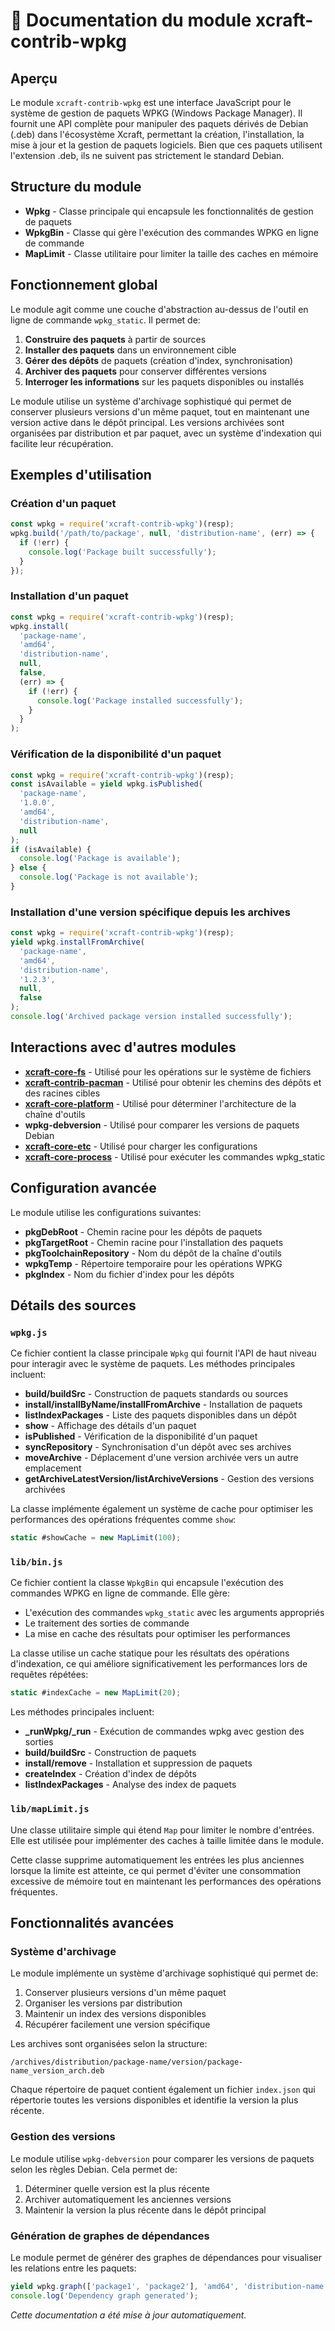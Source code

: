# 📘 Documentation du module xcraft-contrib-wpkg

## Aperçu

Le module `xcraft-contrib-wpkg` est une interface JavaScript pour le système de gestion de paquets WPKG (Windows Package Manager). Il fournit une API complète pour manipuler des paquets dérivés de Debian (.deb) dans l'écosystème Xcraft, permettant la création, l'installation, la mise à jour et la gestion de paquets logiciels. Bien que ces paquets utilisent l'extension .deb, ils ne suivent pas strictement le standard Debian.

## Structure du module

- **Wpkg** - Classe principale qui encapsule les fonctionnalités de gestion de paquets
- **WpkgBin** - Classe qui gère l'exécution des commandes WPKG en ligne de commande
- **MapLimit** - Classe utilitaire pour limiter la taille des caches en mémoire

## Fonctionnement global

Le module agit comme une couche d'abstraction au-dessus de l'outil en ligne de commande `wpkg_static`. Il permet de:

1. **Construire des paquets** à partir de sources
2. **Installer des paquets** dans un environnement cible
3. **Gérer des dépôts** de paquets (création d'index, synchronisation)
4. **Archiver des paquets** pour conserver différentes versions
5. **Interroger les informations** sur les paquets disponibles ou installés

Le module utilise un système d'archivage sophistiqué qui permet de conserver plusieurs versions d'un même paquet, tout en maintenant une version active dans le dépôt principal. Les versions archivées sont organisées par distribution et par paquet, avec un système d'indexation qui facilite leur récupération.

## Exemples d'utilisation

### Création d'un paquet

```javascript
const wpkg = require('xcraft-contrib-wpkg')(resp);
wpkg.build('/path/to/package', null, 'distribution-name', (err) => {
  if (!err) {
    console.log('Package built successfully');
  }
});
```

### Installation d'un paquet

```javascript
const wpkg = require('xcraft-contrib-wpkg')(resp);
wpkg.install(
  'package-name',
  'amd64',
  'distribution-name',
  null,
  false,
  (err) => {
    if (!err) {
      console.log('Package installed successfully');
    }
  }
);
```

### Vérification de la disponibilité d'un paquet

```javascript
const wpkg = require('xcraft-contrib-wpkg')(resp);
const isAvailable = yield wpkg.isPublished(
  'package-name',
  '1.0.0',
  'amd64',
  'distribution-name',
  null
);
if (isAvailable) {
  console.log('Package is available');
} else {
  console.log('Package is not available');
}
```

### Installation d'une version spécifique depuis les archives

```javascript
const wpkg = require('xcraft-contrib-wpkg')(resp);
yield wpkg.installFromArchive(
  'package-name',
  'amd64',
  'distribution-name',
  '1.2.3',
  null,
  false
);
console.log('Archived package version installed successfully');
```

## Interactions avec d'autres modules

- **[xcraft-core-fs]** - Utilisé pour les opérations sur le système de fichiers
- **[xcraft-contrib-pacman]** - Utilisé pour obtenir les chemins des dépôts et des racines cibles
- **[xcraft-core-platform]** - Utilisé pour déterminer l'architecture de la chaîne d'outils
- **wpkg-debversion** - Utilisé pour comparer les versions de paquets Debian
- **[xcraft-core-etc]** - Utilisé pour charger les configurations
- **[xcraft-core-process]** - Utilisé pour exécuter les commandes wpkg_static

## Configuration avancée

Le module utilise les configurations suivantes:

- **pkgDebRoot** - Chemin racine pour les dépôts de paquets
- **pkgTargetRoot** - Chemin racine pour l'installation des paquets
- **pkgToolchainRepository** - Nom du dépôt de la chaîne d'outils
- **wpkgTemp** - Répertoire temporaire pour les opérations WPKG
- **pkgIndex** - Nom du fichier d'index pour les dépôts

## Détails des sources

### `wpkg.js`

Ce fichier contient la classe principale `Wpkg` qui fournit l'API de haut niveau pour interagir avec le système de paquets. Les méthodes principales incluent:

- **build/buildSrc** - Construction de paquets standards ou sources
- **install/installByName/installFromArchive** - Installation de paquets
- **listIndexPackages** - Liste des paquets disponibles dans un dépôt
- **show** - Affichage des détails d'un paquet
- **isPublished** - Vérification de la disponibilité d'un paquet
- **syncRepository** - Synchronisation d'un dépôt avec ses archives
- **moveArchive** - Déplacement d'une version archivée vers un autre emplacement
- **getArchiveLatestVersion/listArchiveVersions** - Gestion des versions archivées

La classe implémente également un système de cache pour optimiser les performances des opérations fréquentes comme `show`:

```javascript
static #showCache = new MapLimit(100);
```

### `lib/bin.js`

Ce fichier contient la classe `WpkgBin` qui encapsule l'exécution des commandes WPKG en ligne de commande. Elle gère:

- L'exécution des commandes `wpkg_static` avec les arguments appropriés
- Le traitement des sorties de commande
- La mise en cache des résultats pour optimiser les performances

La classe utilise un cache statique pour les résultats des opérations d'indexation, ce qui améliore significativement les performances lors de requêtes répétées:

```javascript
static #indexCache = new MapLimit(20);
```

Les méthodes principales incluent:

- **\_runWpkg/\_run** - Exécution de commandes wpkg avec gestion des sorties
- **build/buildSrc** - Construction de paquets
- **install/remove** - Installation et suppression de paquets
- **createIndex** - Création d'index de dépôts
- **listIndexPackages** - Analyse des index de paquets

### `lib/mapLimit.js`

Une classe utilitaire simple qui étend `Map` pour limiter le nombre d'entrées. Elle est utilisée pour implémenter des caches à taille limitée dans le module.

Cette classe supprime automatiquement les entrées les plus anciennes lorsque la limite est atteinte, ce qui permet d'éviter une consommation excessive de mémoire tout en maintenant les performances des opérations fréquentes.

## Fonctionnalités avancées

### Système d'archivage

Le module implémente un système d'archivage sophistiqué qui permet de:

1. Conserver plusieurs versions d'un même paquet
2. Organiser les versions par distribution
3. Maintenir un index des versions disponibles
4. Récupérer facilement une version spécifique

Les archives sont organisées selon la structure:

```
/archives/distribution/package-name/version/package-name_version_arch.deb
```

Chaque répertoire de paquet contient également un fichier `index.json` qui répertorie toutes les versions disponibles et identifie la version la plus récente.

### Gestion des versions

Le module utilise `wpkg-debversion` pour comparer les versions de paquets selon les règles Debian. Cela permet de:

1. Déterminer quelle version est la plus récente
2. Archiver automatiquement les anciennes versions
3. Maintenir la version la plus récente dans le dépôt principal

### Génération de graphes de dépendances

Le module permet de générer des graphes de dépendances pour visualiser les relations entre les paquets:

```javascript
yield wpkg.graph(['package1', 'package2'], 'amd64', 'distribution-name');
console.log('Dependency graph generated');
```

_Cette documentation a été mise à jour automatiquement._

[xcraft-core-fs]: https://github.com/Xcraft-Inc/xcraft-core-fs
[xcraft-contrib-pacman]: https://github.com/Xcraft-Inc/xcraft-contrib-pacman
[xcraft-core-platform]: https://github.com/Xcraft-Inc/xcraft-core-platform
[xcraft-core-etc]: https://github.com/Xcraft-Inc/xcraft-core-etc
[xcraft-core-process]: https://github.com/Xcraft-Inc/xcraft-core-process